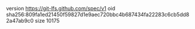 version https://git-lfs.github.com/spec/v1
oid sha256:809fa1ed21450f59827d1e9aec720bbc4b687434fa22283c6cb5dd82a47ab9c0
size 10175

